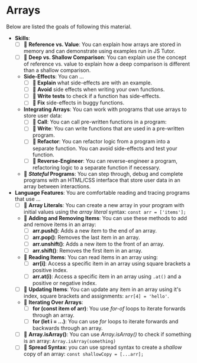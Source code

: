 # Arrays

Below are listed the goals of following this material.

<!-- Content taken from https://github.com/in-tech-gration/inside-js/blob/main/README.md#7-Arrays -->
- **Skills**:
  - [ ] 🥚 **Reference vs. Value**: You can explain how arrays are stored in
        memory and can demonstrate using examples run in JS Tutor.
  - [ ] 🥚 **Deep vs. Shallow Comparison**: You can explain use the concept of
        reference vs. value to explain how a deep comparison is different than a
        shallow comparison.
  - **Side-Effects**: You can ...
    - [ ] 🥚 **Explain** what side-effects are with an example.
    - [ ] 🥚 **Avoid** side effects when writing your own functions.
    - [ ] 🐣 **Write tests** to check if a function has side-effects.
    - [ ] 🐣 **Fix** side-effects in buggy functions.
  - **Integrating Arrays**: You can work with programs that use arrays to store
    user data:
    - [ ] 🥚 **Call**: You can call pre-written functions in a program:
    - [ ] 🐣 **Write**: You can write functions that are used in a pre-written
          program.
    - [ ] 🐣 **Refactor**: You can refactor logic from a program into a separate
          function. You can avoid side-effects and test your function.
    - [ ] 🐔 **Reverse-Engineer**: You can reverse-engineer a program,
          refactoring logic to a separate function if necessary.
  - 🐥 **_Stateful_ Programs**: You can step through, debug and complete
    programs with an HTML/CSS interface that store user data in an array between
    interactions.
- **Language Features**: You are comfortable reading and tracing programs that
  use ...
  - [ ] 🥚 **Array Literals**: You can create a new array in your program with
        initial values using the _array literal_ syntax:
        `const arr = ['items'];`
  - 🥚 **Adding and Removing Items**: You can use these methods to add and
    remove items in an array:
    - [ ] **arr.push()**: Adds a new item to the end of an array.
    - [ ] **arr.pop()**: Removes the last item in an array.
    - [ ] **arr.unshift()**: Adds a new item to the front of an array.
    - [ ] **arr.shift()**: Removes the first item in an array.
  - 🥚 **Reading Items**: You can read items in an array using:
    - [ ] **arr[i]**: Access a specific item in an array using square brackets a
          positive index.
    - [ ] **arr.at(i)**: Access a specific item in an array using `.at()` and a
          positive or negative index.
  - [ ] 🥚 **Updating Items**: You can update any item in an array using it's
        index, square brackets and assignments: `arr[4] = 'hello'`.
  - 🥚 **Iterating Over Arrays**:
    - [ ] **for (const item of arr)**: You use _for-of_ loops to iterate
          forwards through an array.
    - [ ] **for (let i = ...)**: You can use _for_ loops to iterate forwards and
          backwards through an array.
  - [ ] 🥚 **Array.isArray()**: You can use _Array.isArray()_ to check if
        something is an array: `Array.isArray(something)`
  - [ ] 🥚 **Spread Syntax**: you can use spread syntax to create a _shallow_
        copy of an array: `const shallowCopy = [...arr];`